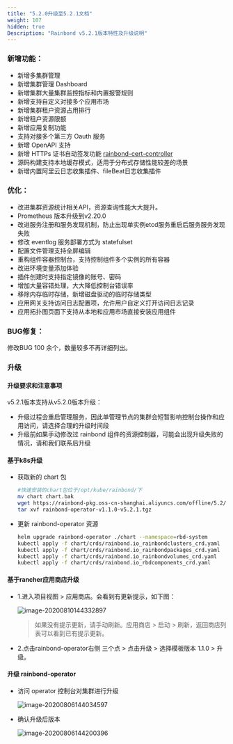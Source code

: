 ```yaml
---
title: "5.2.0升级至5.2.1文档"
weight: 107
hidden: true
Description: "Rainbond v5.2.1版本特性及升级说明"
---
```


### 新增功能：

* 新增多集群管理
* 新增集群管理 Dashboard
* 新增集群大量集群监控指标和内置报警规则
* 新增支持自定义对接多个应用市场
* 新增集群租户资源占用排行
* 新增租户资源限额
* 新增应用复制功能
* 支持对接多个第三方 Oauth 服务
* 新增 OpenAPI 支持
* 新增 HTTPs 证书自动签发功能 [rainbond-cert-controller](https://github.com/hongyaa-tech/rainbond-cert-controller)
* 源码构建支持本地缓存模式，适用于分布式存储性能较差的场景
* 新增内置阿里云日志收集插件、fileBeat日志收集插件

### 优化：

* 改进集群资源统计相关API，资源查询性能大大提升。
* Prometheus 版本升级到v2.20.0
* 改进服务注册和服务发现机制，防止出现单实例etcd服务重启后服务服务发现失败
* 修改 eventlog 服务部署方式为 statefulset
* 配置文件管理支持全屏编辑
* 重构组件容器控制台，支持控制组件多个实例的所有容器
* 改进环境变量添加体验
* 插件创建时支持指定镜像的账号、密码
* 增加大量容错处理，大大降低控制台错误率
* 移除内存临时存储，新增磁盘驱动的临时存储类型
* 应用网关支持访问日志配置项，允许用户自定义打开访问日志记录
* 应用拓扑图页面下支持从本地和应用市场直接安装应用组件

### BUG修复：

修改BUG 100 余个，数量较多不再详细列出。

### 升级

#### 升级要求和注意事项

v5.2.1版本支持从v5.2.0版本升级：

- 升级过程会重启管理服务，因此单管理节点的集群会短暂影响控制台操作和应用访问，请选择合理的升级时间段
- 升级前如果手动修改过 rainbond 组件的资源控制器，可能会出现升级失败的情况，请和我们联系后升级

#### 基于k8s升级

* 获取新的 chart 包

   ```bash
   #快速安装的chart包位于/opt/kube/rainbond/下
   mv chart chart.bak
   wget https://rainbond-pkg.oss-cn-shanghai.aliyuncs.com/offline/5.2/rainbond-operator-v1.1.0-v5.2.1.tgz
   tar xvf rainbond-operator-v1.1.0-v5.2.1.tgz
   ```

* 更新 rainbond-operator 资源

   ```bash
   helm upgrade rainbond-operator ./chart --namespace=rbd-system
   kubectl apply -f chart/crds/rainbond.io_rainbondclusters_crd.yaml
   kubectl apply -f chart/crds/rainbond.io_rainbondpackages_crd.yaml
   kubectl apply -f chart/crds/rainbond.io_rainbondvolumes_crd.yaml
   kubectl apply -f chart/crds/rainbond.io_rbdcomponents_crd.yaml
   ```
#### 基于rancher应用商店升级

* 1.进入项目视图 > 应用商店。会看到有更新提示，如下图：

  ![image-20200810144332897](https://tva1.sinaimg.cn/large/007S8ZIlly1ghlpr95vf8j312c0eq3zf.jpg)

  > 如果没有提示更新，请手动刷新。应用商店 > 启动 > 刷新，返回商店列表可以看到已有提示更新。

* 2.点击rainbond-operator右侧 三个点 > 点击升级 > 选择模板版本 1.1.0 > 升级。

#### 升级 rainbond-operator

* 访问 operator  控制台对集群进行升级

   ![image-20200806144034597](https://tva1.sinaimg.cn/large/007S8ZIlly1ghh342gqrbj31vx0u0n1w.jpg)

* 确认升级后版本

   ![image-20200806144200396](https://tva1.sinaimg.cn/large/007S8ZIlly1ghh35jux3ej31z00tq42s.jpg)
